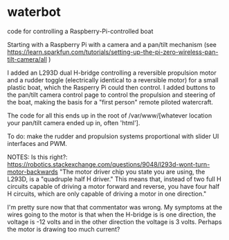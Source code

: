 # waterbot
code for controlling a Raspberry-Pi-controlled boat

Starting with a Raspberry Pi with a camera and a pan/tilt mechanism (see 
https://learn.sparkfun.com/tutorials/setting-up-the-pi-zero-wireless-pan-tilt-camera/all )

I added an L293D dual H-bridge controlling a reversible propulsion motor and a rudder toggle (electrically identical to a reversible motor) for a small plastic boat, which the Rasperry Pi 
could then control.  I added buttons to the pan/tilt camera control page to control the propulsion and steering of the boat,
making the basis for a "first person" remote piloted watercraft.   

The code for all this ends up in the root of /var/www/[whatever location your pan/tilt camera ended up in, often 'html'].

To do:  make the rudder and propulsion systems proportional with slider UI interfaces and PWM.


NOTES:  Is this right?:
https://robotics.stackexchange.com/questions/9048/l293d-wont-turn-motor-backwards
"The motor driver chip you state you are using, the L293D, is a "quadruple half H driver." This means that, instead of two full H circuits capable of driving a motor forward and reverse, you have four half H circuits, which are only capable of driving a motor in one direction."

I'm pretty sure now that that commentator was wrong. My symptoms at the wires going to the motor is that when the H-bridge is is one direction, the voltage is -12 volts and in the other direction the voltage is 3 volts.  Perhaps the motor is drawing too much current?
